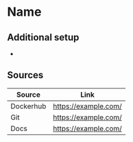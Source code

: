 # Name
## Additional setup
- 

## Sources

| Source    | Link                 |
|-----------|----------------------|
| Dockerhub | https://example.com/ |
| Git       | https://example.com/ |
| Docs      | https://example.com/ |
